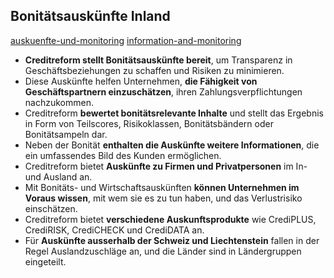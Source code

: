 ## Bonitätsauskünfte Inland
[auskuenfte-und-monitoring](https://www.creditreform.ch/loesungen/auskuenfte-und-monitoring)
[information-and-monitoring](https://www.creditreform.ch/en/solutions/information-and-monitoring)
- **Creditreform stellt Bonitätsauskünfte bereit**, um Transparenz in Geschäftsbeziehungen zu schaffen und Risiken zu minimieren.
- Diese Auskünfte helfen Unternehmen, **die Fähigkeit von Geschäftspartnern einzuschätzen**, ihren Zahlungsverpflichtungen nachzukommen.
- Creditreform **bewertet bonitätsrelevante Inhalte** und stellt das Ergebnis in Form von Teilscores, Risikoklassen, Bonitätsbändern oder Bonitätsampeln dar.
- Neben der Bonität **enthalten die Auskünfte weitere Informationen**, die ein umfassendes Bild des Kunden ermöglichen.
- Creditreform bietet **Auskünfte zu Firmen und Privatpersonen** im In- und Ausland an.
- Mit Bonitäts- und Wirtschaftsauskünften **können Unternehmen im Voraus wissen**, mit wem sie es zu tun haben, und das Verlustrisiko einschätzen.
- Creditreform bietet **verschiedene Auskunftsprodukte** wie CrediPLUS, CrediRISK, CrediCHECK und CrediDATA an.
- Für **Auskünfte ausserhalb der Schweiz und Liechtenstein** fallen in der Regel Auslandzuschläge an, und die Länder sind in Ländergruppen eingeteilt.

